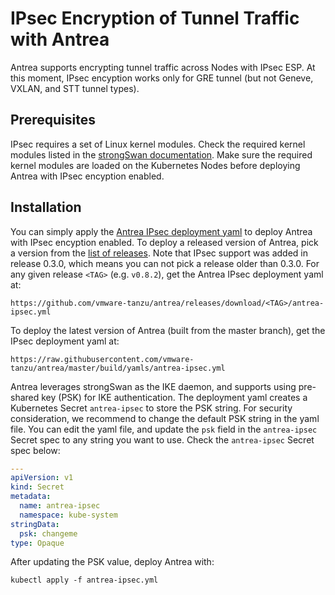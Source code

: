 # IPsec Encryption of Tunnel Traffic with Antrea

Antrea supports encrypting tunnel traffic across Nodes with IPsec ESP. At this
moment, IPsec encyption works only for GRE tunnel (but not Geneve, VXLAN, and
STT tunnel types).

## Prerequisites

IPsec requires a set of Linux kernel modules. Check the required kernel modules
listed in the [strongSwan documentation](https://wiki.strongswan.org/projects/strongswan/wiki/KernelModules).
Make sure the required kernel modules are loaded on the Kubernetes Nodes before
deploying Antrea with IPsec encyption enabled.

## Installation

You can simply apply the [Antrea IPsec deployment yaml](/build/yamls/antrea-ipsec.yml)
to deploy Antrea with IPsec encyption enabled. To deploy a released version of
Antrea, pick a version from the [list of releases](https://github.com/vmware-tanzu/antrea/releases).
Note that IPsec support was added in release 0.3.0, which means you can not
pick a release older than 0.3.0. For any given release `<TAG>` (e.g. `v0.8.2`),
get the Antrea IPsec deployment yaml at:

```
https://github.com/vmware-tanzu/antrea/releases/download/<TAG>/antrea-ipsec.yml
```

To deploy the latest version of Antrea (built from the master branch), get the
IPsec deployment yaml at:

```
https://raw.githubusercontent.com/vmware-tanzu/antrea/master/build/yamls/antrea-ipsec.yml
```

Antrea leverages strongSwan as the IKE daemon, and supports using pre-shared key
(PSK) for IKE authentication. The deployment yaml creates a Kubernetes Secret
`antrea-ipsec` to store the PSK string. For security consideration, we recommend
to change the default PSK string in the yaml file. You can edit the yaml file,
and update the `psk` field in the `antrea-ipsec` Secret spec to any string you
want to use. Check the `antrea-ipsec` Secret spec below:

```yaml
---
apiVersion: v1
kind: Secret
metadata:
  name: antrea-ipsec
  namespace: kube-system
stringData:
  psk: changeme
type: Opaque
```

After updating the PSK value, deploy Antrea with:

```
kubectl apply -f antrea-ipsec.yml
```
